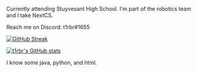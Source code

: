 Currently attending Stuyvesant High School. I'm part of the robotics team and I take NextCS.

Reach me on Discord: t1rbr#1655

[![GitHub Streak](http://github-readme-streak-stats.herokuapp.com?user=t1rbr&theme=highcontrast&date_format=M%20j%5B%2C%20Y%5D)](https://git.io/streak-stats)

[![t1rbr's GitHub stats](https://github-readme-stats.vercel.app/api?username=t1rbr)](https://github.com/t1rbr/github-readme-stats)

I know some java, python, and html.

<!---
t1rbr/t1rbr is a ✨ special ✨ repository because its `README.md` (this file) appears on your GitHub profile.
You can click the Preview link to take a look at your changes.
--->
